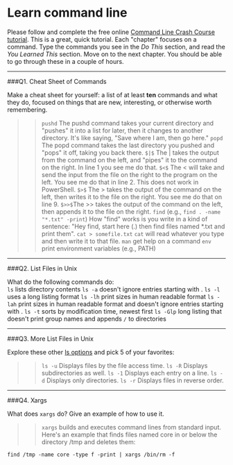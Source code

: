 # Learn command line

Please follow and complete the free online [Command Line Crash Course
tutorial](http://cli.learncodethehardway.org/book/). This is a great,
quick tutorial. Each "chapter" focuses on a command. Type the commands
you see in the _Do This_ section, and read the _You Learned This_
section. Move on to the next chapter. You should be able to go through
these in a couple of hours.

---

###Q1.  Cheat Sheet of Commands  

Make a cheat sheet for yourself: a list of at least **ten** commands and what they do, focused on things that are new, interesting, or otherwise worth remembering.

> > `pushd` The pushd command takes your current directory and "pushes" it into a list for later, then it changes to another directory. It's like saying, "Save where I am, then go here."
> > `popd` The popd command takes the last directory you pushed and "pops" it off, taking you back there.
> > `$|$` The | takes the output from the command on the left, and "pipes" it to the command on the right. In line 1 you see me do that.
> > `$<$` The < will take and send the input from the file on the right to the program on the left. You see me do that in line 2. This does not work in PowerShell.
> > `$>$` The > takes the output of the command on the left, then writes it
to the file on the right. You see me do that on line 9.
> > `$>>$`The >> takes the output of the command on the left, then appends it
to the file on the right.
> > `find` (e.g., `find . -name "*.txt" -print`) How "find" works is you write in a kind of sentence: "Hey find, start here (.) then find files named *.txt and print them".
> > `cat > somefile.txt` `cat` will read whatever you type and then write it to that file.
> > `man` get help on a command
> > `env` print environment variables (e.g., PATH)

---

###Q2.  List Files in Unix   

What do the following commands do:  
`ls`  lists directory contents
`ls -a`  doesn't ignore entries starting with .
`ls -l`  uses a long listing format
`ls -lh`  print sizes in human readable format
`ls -lah`  print sizes in human readable format and doesn't ignore entries starting with .
`ls -t`  sorts by modification time, newest first
`ls -Glp`  long listing that doesn't print group names and appends `/` to directories

---

###Q3.  More List Files in Unix  

Explore these other [ls options](http://www.techonthenet.com/unix/basic/ls.php) and pick 5 of your favorites:

> > `ls -u` Displays files by the file access time.
> > `ls -R` Displays subdirectories as well.
> > `ls -1` Displays each entry on a line.
> > `ls -d` Displays only directories.
> > `ls -r` Displays files in reverse order.

---

###Q4.  Xargs   

What does `xargs` do? Give an example of how to use it.

> > `xargs` builds and executes command lines from standard input. Here's an example that finds files named core in or below the directory /tmp and deletes them:

`find /tmp -name core -type f -print | xargs /bin/rm -f`
 

